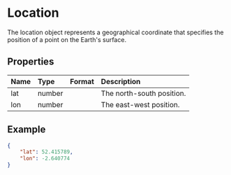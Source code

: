 # Location

The location object represents a geographical coordinate that specifies the position of a point on the Earth's surface.

## Properties

| Name | Type | Format | Description |
| :------- | :--- | :-- | :---------- |
| lat | number | | The north-south position. |
| lon | number | | The east-west position. |

## Example

```json
{
    "lat": 52.415789,
    "lon": -2.640774
}
```
